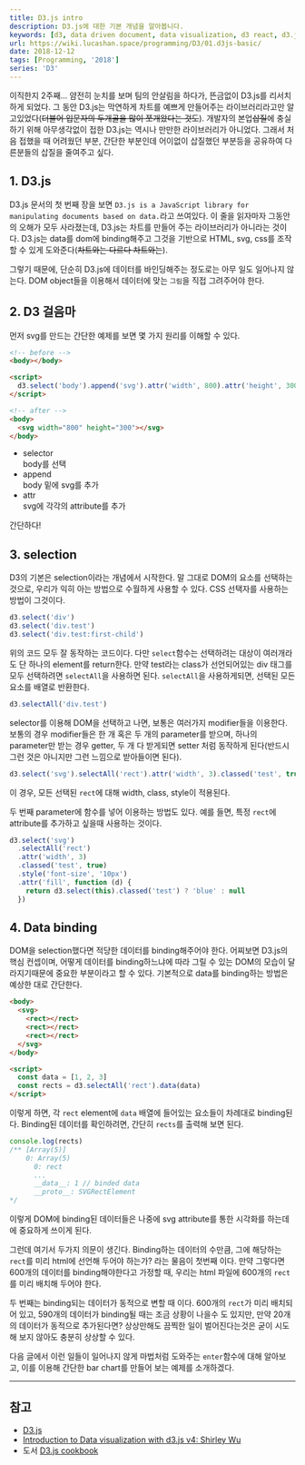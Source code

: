 ```yaml
---
title: D3.js intro
description: D3.js에 대한 기본 개념을 알아봅니다.
keywords: [d3, data driven document, data visualization, d3 react, d3.js, browser chart]
url: https://wiki.lucashan.space/programming/D3/01.d3js-basic/
date: 2018-12-12
tags: [Programming, '2018']
series: 'D3'
---
```


이직한지 2주째... 얌전히 눈치를 보며 팀의 안살림을 하다가, 뜬금없이 D3.js를 리서치하게 되었다. 그 동안 D3.js는 막연하게 차트를 예쁘게 만들어주는 라이브러리라고만 알고있었다(~~더불어 입문자의 두개골을 많이 쪼개왔다는 것도~~). 개발자의 본업~~삽질~~에 충실하기 위해 아무생각없이 접한 D3.js는 역시나 만만한 라이브러리가 아니었다. 그래서 처음 접했을 때 어려웠던 부분, 간단한 부분인데 어이없이 삽질했던 부분등을 공유하여 다른분들의 삽질을 줄여주고 싶다.

## 1. D3.js

D3.js 문서의 첫 번째 장을 보면 `D3.js is a JavaScript library for manipulating documents based on data.`라고 쓰여있다. 이 줄을 읽자마자 그동안의 오해가 모두 사라졌는데, D3.js는 차트를 만들어 주는 라이브러리가 아니라는 것이다. D3.js는 data를 dom에 binding해주고 그것을 기반으로 HTML, svg, css를 조작할 수 있게 도와준다(~~차트와는 다르다 차트와는~~).

그렇기 때문에, 단순히 D3.js에 데이터를 바인딩해주는 정도로는 아무 일도 일어나지 않는다. DOM object들을 이용해서 데이터에 맞는 `그림`을 직접 그려주어야 한다.

## 2. D3 걸음마

먼저 svg를 만드는 간단한 예제를 보면 몇 가지 원리를 이해할 수 있다.

```html
<!-- before -->
<body></body>

<script>
  d3.select('body').append('svg').attr('width', 800).attr('height', 300)
</script>

<!-- after -->
<body>
  <svg width="800" height="300"></svg>
</body>
```

- selector  
  body를 선택
- append  
  body 밑에 svg를 추가
- attr  
  svg에 각각의 attribute를 추가

간단하다!

## 3. selection

D3의 기본은 selection이라는 개념에서 시작한다. 말 그대로 DOM의 요소를 선택하는 것으로, 우리가 익히 아는 방법으로 수월하게 사용할 수 있다. CSS 선택자를 사용하는 방법이 그것이다.

```javascript
d3.select('div')
d3.select('div.test')
d3.select('div.test:first-child')
```

위의 코드 모두 잘 동작하는 코드이다. 다만 `select`함수는 선택하려는 대상이 여러개라도 단 하나의 element를 return한다. 만약 test라는 class가 선언되어있는 div 태그를 모두 선택하려면 `selectAll`을 사용하면 된다. `selectAll`을 사용하게되면, 선택된 모든 요소를 배열로 반환한다.

```javascript
d3.selectAll('div.test')
```

selector를 이용해 DOM을 선택하고 나면, 보통은 여러가지 modifier들을 이용한다. 보통의 경우 modifier들은 한 개 혹은 두 개의 parameter를 받으며, 하나의 parameter만 받는 경우 getter, 두 개 다 받게되면 setter 처럼 동작하게 된다(반드시 그런 것은 아니지만 그런 느낌으로 받아들이면 된다).

```javascript
d3.select('svg').selectAll('rect').attr('width', 3).classed('test', true).style('font-size', '10px')
```

이 경우, 모든 선택된 `rect`에 대해 width, class, style이 적용된다.

두 번째 parameter에 함수를 넣어 이용하는 방법도 있다. 예를 들면, 특정 `rect`에 attribute를 추가하고 싶을때 사용하는 것이다.

```javascript
d3.select('svg')
  .selectAll('rect')
  .attr('width', 3)
  .classed('test', true)
  .style('font-size', '10px')
  .attr('fill', function (d) {
    return d3.select(this).classed('test') ? 'blue' : null
  })
```

## 4. Data binding

DOM을 selection했다면 적당한 데이터를 binding해주어야 한다. 어찌보면 D3.js의 핵심 컨셉이며, 어떻게 데이터를 binding하느냐에 따라 그릴 수 있는 DOM의 모습이 달라지기때문에 중요한 부분이라고 할 수 있다. 기본적으로 data를 binding하는 방법은 예상한 대로 간단한다.

```html
<body>
  <svg>
    <rect></rect>
    <rect></rect>
    <rect></rect>
  </svg>
</body>

<script>
  const data = [1, 2, 3]
  const rects = d3.selectAll('rect').data(data)
</script>
```

이렇게 하면, 각 `rect` element에 `data` 배열에 들어있는 요소들이 차례대로 binding된다. Binding된 데이터를 확인하려면, 간단히 `rects`를 출력해 보면 된다.

```javascript
console.log(rects)
/** [Array(5)]
    0: Array(5)
      0: rect
      ...
      __data__: 1 // binded data
      __proto__: SVGRectElement
*/
```

이렇게 DOM에 binding된 데이터들은 나중에 svg attribute를 통한 시각화를 하는데에 중요하게 쓰이게 된다.

그런데 여기서 두가지 의문이 생긴다. Binding하는 데이터의 수만큼, 그에 해당하는 `rect`를 미리 html에 선언해 두어야 하는가? 라는 물음이 첫번째 이다. 만약 그렇다면 600개의 데이터를 binding해야한다고 가정할 때, 우리는 html 파일에 600개의 `rect`를 미리 배치해 두어야 한다.

두 번째는 binding되는 데이터가 동적으로 변할 때 이다. 600개의 `rect`가 미리 배치되어 있고, 590개의 데이터가 binding될 때는 조금 상황이 나을수 도 있지만, 만약 20개의 데이터가 동적으로 추가된다면? 상상만해도 끔찍한 일이 벌어진다는것은 굳이 시도해 보지 않아도 충분히 상상할 수 있다.

다음 글에서 이런 일들이 일어나지 않게 마법처럼 도와주는 `enter`함수에 대해 알아보고, 이를 이용해 간단한 bar chart를 만들어 보는 예제를 소개하겠다.

---

<h2 class="reference-title">참고</h2>

- [D3.js](https://d3js.org/)
- [Introduction to Data visualization with d3.js v4: Shirley Wu](https://frontendmasters.com/courses/d3-v4/)
- 도서 [D3.js cookbook](http://kprprojects.org/wp-content/uploads/2015/03/Mastering-D3.js.pdf)
